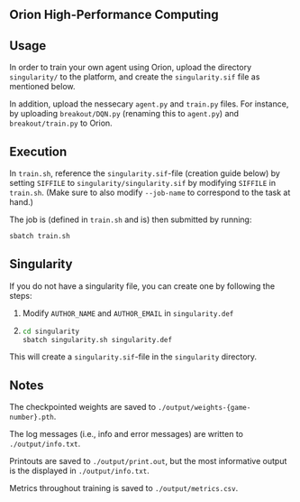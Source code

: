 Orion High-Performance Computing
--------------------------------

Usage
-----

In order to train your own agent using Orion, upload the directory `singularity/` to the 
platform, and create the `singularity.sif` file as mentioned below.

In addition, upload the nessecary `agent.py` and `train.py` files. For instance, by uploading 
`breakout/DQN.py` (renaming this to `agent.py`) and `breakout/train.py` to Orion. 

Execution
---------

In `train.sh`, reference the `singularity.sif`-file (creation guide below) by setting `SIFFILE` 
to `singularity/singularity.sif` by modifying `SIFFILE` in `train.sh`. (Make sure to also modify 
`--job-name` to correspond to the task at hand.)

The job is (defined in `train.sh` and is) then submitted by running:

```bash
sbatch train.sh
```

Singularity
-----------

If you do not have a singularity file, you can create one by following the steps:

1. Modify `AUTHOR_NAME` and `AUTHOR_EMAIL` in `singularity.def`

2. ```bash
   cd singularity
   sbatch singularity.sh singularity.def
   ```

This will create a `singularity.sif`-file in the `singularity` directory. 

Notes
-----

The checkpointed weights are saved to `./output/weights-{game-number}.pth`.

The log messages (i.e., info and error messages) are written to `./output/info.txt`.

Printouts are saved to `./output/print.out`, but the most informative output is the displayed in 
`./output/info.txt`.

Metrics throughout training is saved to `./output/metrics.csv`.
